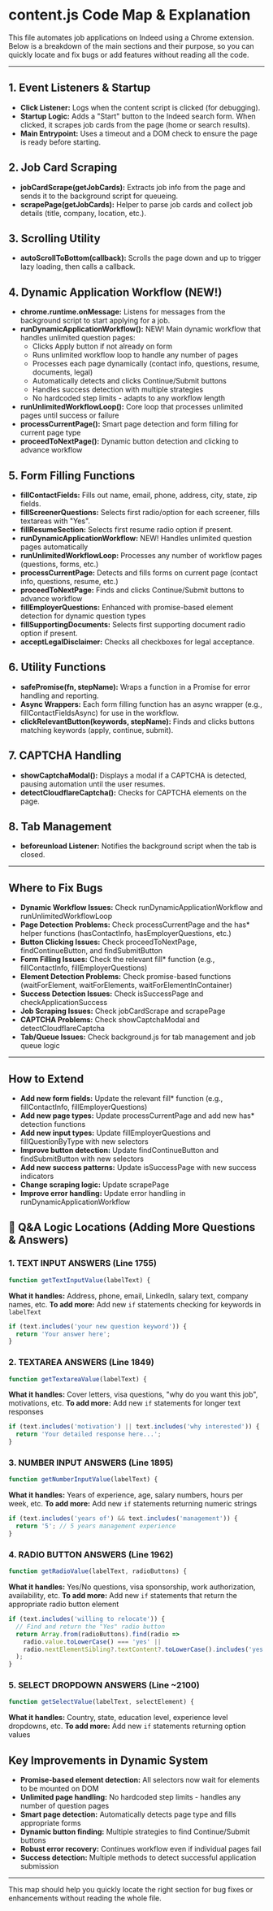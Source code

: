 # content.js Code Map & Explanation

This file automates job applications on Indeed using a Chrome extension. Below is a breakdown of the main sections and their purpose, so you can quickly locate and fix bugs or add features without reading all the code.

---

## 1. Event Listeners & Startup
- **Click Listener:** Logs when the content script is clicked (for debugging).
- **Startup Logic:** Adds a "Start" button to the Indeed search form. When clicked, it scrapes job cards from the page (home or search results).
- **Main Entrypoint:** Uses a timeout and a DOM check to ensure the page is ready before starting.

## 2. Job Card Scraping
- **jobCardScrape(getJobCards):** Extracts job info from the page and sends it to the background script for queueing.
- **scrapePage(getJobCards):** Helper to parse job cards and collect job details (title, company, location, etc.).

## 3. Scrolling Utility
- **autoScrollToBottom(callback):** Scrolls the page down and up to trigger lazy loading, then calls a callback.

## 4. Dynamic Application Workflow (NEW!)
- **chrome.runtime.onMessage:** Listens for messages from the background script to start applying for a job.
- **runDynamicApplicationWorkflow():** NEW! Main dynamic workflow that handles unlimited question pages:
  - Clicks Apply button if not already on form
  - Runs unlimited workflow loop to handle any number of pages
  - Processes each page dynamically (contact info, questions, resume, documents, legal)
  - Automatically detects and clicks Continue/Submit buttons
  - Handles success detection with multiple strategies
  - No hardcoded step limits - adapts to any workflow length
- **runUnlimitedWorkflowLoop():** Core loop that processes unlimited pages until success or failure
- **processCurrentPage():** Smart page detection and form filling for current page type
- **proceedToNextPage():** Dynamic button detection and clicking to advance workflow

## 5. Form Filling Functions
- **fillContactFields:** Fills out name, email, phone, address, city, state, zip fields.
- **fillScreenerQuestions:** Selects first radio/option for each screener, fills textareas with "Yes".
- **fillResumeSection:** Selects first resume radio option if present.
- **runDynamicApplicationWorkflow:** NEW! Handles unlimited question pages automatically
- **runUnlimitedWorkflowLoop:** Processes any number of workflow pages (questions, forms, etc.)
- **processCurrentPage:** Detects and fills forms on current page (contact info, questions, resume, etc.)
- **proceedToNextPage:** Finds and clicks Continue/Submit buttons to advance workflow
- **fillEmployerQuestions:** Enhanced with promise-based element detection for dynamic question types
- **fillSupportingDocuments:** Selects first supporting document radio option if present.
- **acceptLegalDisclaimer:** Checks all checkboxes for legal acceptance.

## 6. Utility Functions
- **safePromise(fn, stepName):** Wraps a function in a Promise for error handling and reporting.
- **Async Wrappers:** Each form filling function has an async wrapper (e.g., fillContactFieldsAsync) for use in the workflow.
- **clickRelevantButton(keywords, stepName):** Finds and clicks buttons matching keywords (apply, continue, submit).

## 7. CAPTCHA Handling
- **showCaptchaModal():** Displays a modal if a CAPTCHA is detected, pausing automation until the user resumes.
- **detectCloudflareCaptcha():** Checks for CAPTCHA elements on the page.

## 8. Tab Management
- **beforeunload Listener:** Notifies the background script when the tab is closed.

---

## Where to Fix Bugs
- **Dynamic Workflow Issues:** Check runDynamicApplicationWorkflow and runUnlimitedWorkflowLoop
- **Page Detection Problems:** Check processCurrentPage and the has* helper functions (hasContactInfo, hasEmployerQuestions, etc.)
- **Button Clicking Issues:** Check proceedToNextPage, findContinueButton, and findSubmitButton
- **Form Filling Issues:** Check the relevant fill* function (e.g., fillContactInfo, fillEmployerQuestions)
- **Element Detection Problems:** Check promise-based functions (waitForElement, waitForElements, waitForElementInContainer)
- **Success Detection Issues:** Check isSuccessPage and checkApplicationSuccess
- **Job Scraping Issues:** Check jobCardScrape and scrapePage
- **CAPTCHA Problems:** Check showCaptchaModal and detectCloudflareCaptcha
- **Tab/Queue Issues:** Check background.js for tab management and job queue logic

---

## How to Extend
- **Add new form fields:** Update the relevant fill* function (e.g., fillContactInfo, fillEmployerQuestions)
- **Add new page types:** Update processCurrentPage and add new has* detection functions
- **Add new input types:** Update fillEmployerQuestions and fillQuestionByType with new selectors
- **Improve button detection:** Update findContinueButton and findSubmitButton with new selectors
- **Add new success patterns:** Update isSuccessPage with new success indicators
- **Change scraping logic:** Update scrapePage
- **Improve error handling:** Update error handling in runDynamicApplicationWorkflow

## 📍 Q&A Logic Locations (Adding More Questions & Answers)

### 1. **TEXT INPUT ANSWERS** (Line 1755)
```javascript
function getTextInputValue(labelText) {
```
**What it handles:** Address, phone, email, LinkedIn, salary text, company names, etc.
**To add more:** Add new `if` statements checking for keywords in `labelText`
```javascript
if (text.includes('your new question keyword')) {
  return 'Your answer here';
}
```

### 2. **TEXTAREA ANSWERS** (Line 1849) 
```javascript
function getTextareaValue(labelText) {
```
**What it handles:** Cover letters, visa questions, "why do you want this job", motivations, etc.
**To add more:** Add new `if` statements for longer text responses
```javascript
if (text.includes('motivation') || text.includes('why interested')) {
  return 'Your detailed response here...';
}
```

### 3. **NUMBER INPUT ANSWERS** (Line 1895)
```javascript
function getNumberInputValue(labelText) {
```
**What it handles:** Years of experience, age, salary numbers, hours per week, etc.
**To add more:** Add new `if` statements returning numeric strings
```javascript
if (text.includes('years of') && text.includes('management')) {
  return '5'; // 5 years management experience
}
```

### 4. **RADIO BUTTON ANSWERS** (Line 1962)
```javascript
function getRadioValue(labelText, radioButtons) {
```
**What it handles:** Yes/No questions, visa sponsorship, work authorization, availability, etc.
**To add more:** Add new `if` statements that return the appropriate radio button element
```javascript
if (text.includes('willing to relocate')) {
  // Find and return the "Yes" radio button
  return Array.from(radioButtons).find(radio => 
    radio.value.toLowerCase() === 'yes' || 
    radio.nextElementSibling?.textContent?.toLowerCase().includes('yes')
  );
}
```

### 5. **SELECT DROPDOWN ANSWERS** (Line ~2100)
```javascript
function getSelectValue(labelText, selectElement) {
```
**What it handles:** Country, state, education level, experience level dropdowns, etc.
**To add more:** Add new `if` statements returning option values

## Key Improvements in Dynamic System
- **Promise-based element detection:** All selectors now wait for elements to be mounted on DOM
- **Unlimited page handling:** No hardcoded step limits - handles any number of question pages
- **Smart page detection:** Automatically detects page type and fills appropriate forms
- **Dynamic button finding:** Multiple strategies to find Continue/Submit buttons
- **Robust error recovery:** Continues workflow even if individual pages fail
- **Success detection:** Multiple methods to detect successful application submission

---

This map should help you quickly locate the right section for bug fixes or enhancements without reading the whole file.
